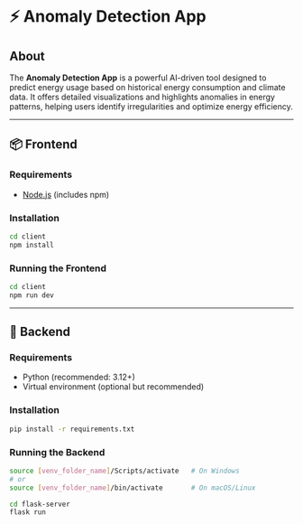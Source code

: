 # ⚡ Anomaly Detection App

## About

The **Anomaly Detection App** is a powerful AI-driven tool designed to predict energy usage based on historical energy consumption and climate data. It offers detailed visualizations and highlights anomalies in energy patterns, helping users identify irregularities and optimize energy efficiency.

---

## 📦 Frontend

### Requirements
- [Node.js](https://nodejs.org/) (includes npm)

### Installation
```bash
cd client
npm install
```

### Running the Frontend
```bash
cd client
npm run dev
```

---

## 🧠 Backend

### Requirements
- Python (recommended: 3.12+)
- Virtual environment (optional but recommended)

### Installation
```bash
pip install -r requirements.txt
```

### Running the Backend
```bash
source [venv_folder_name]/Scripts/activate   # On Windows
# or
source [venv_folder_name]/bin/activate       # On macOS/Linux

cd flask-server
flask run
```
